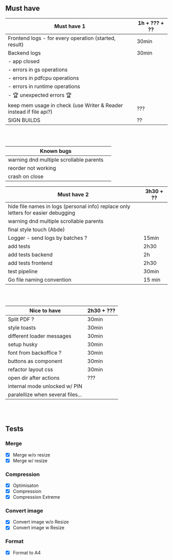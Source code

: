 ## Must have                          
| Must have 1 | 1h + ??? + ??
| ---------------------| ----------|
| Frontend logs - for every operation (started, result) | 30min |
| Backend logs                          | 30min |
|    - app closed
|    - errors in gs operations
|    - errors in pdfcpu operations
|    - errors in runtime operations
|    - 🏆 unexpected errors 🏆
| keep mem usage in check (use Writer & Reader instead if file api?)       | ??? |
| SIGN BUILDS                |                 ??|
<br/>
<br/>

| Known bugs |                                 |
| ---------------------| ----------|
| warning dnd multiple scrollable parents||
| reorder not working||
| crash on close||

| Must have 2 |                                3h30 + ?? |
| ---------------------| ----------|
| hide file names in logs (personal info) replace only letters for easier debugging ||
| warning dnd multiple scrollable parents||
| final style touch (Abde)||
| Logger - send logs by batches ?                                | 15min |
| add tests          |                         2h30|
| add tests backend   |    2h|
| add tests frontend   |   2h30|
| test pipeline         |                      30min|
| Go file naming convention |                   15 min|

<br/>
<br/>

| Nice to have                 | 2h30 + ??? |
| --------------------- | ----------|
| Split PDF ?                                 | 30min |
| style toasts                  | 30min |
| different loader messages     | 30min |
| setup husky                   | 30min |
| font from backoffice ?        | 30min |
| buttons as component          | 30min |
| refactor layout css           | 30min |
| open dir after actions        | ??? |
| internal mode unlocked w/ PIN | |
| paralellize when several files... | |

<br/>
<br/>

## Tests
### Merge
- [x] Merge w/o resize
- [x] Merge w/ resize
### Compression
- [x] Optimisaton
- [x] Compression
- [x] Compression Extreme
### Convert image
- [x] Convert image w/o Resize
- [x] Convert image w Resize
### Format
- [x] Format to A4


